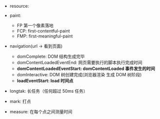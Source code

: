 - resource:
- paint: 
  - FP 第一个像素落地
  - FCP: first-contentful-paint
  - FMP: first-meaningful-paint
- navigation(url -> 看到页面)
  - domComplete: DOM 结构生成完毕
  - domContentLoadedEventEnd: 网页需要执行的脚本执行完成时间
  - **domContentLoadedEventStart: domContentLoaded 事件发生的时间**
  - domInteractive: DOM 树创建完成(浏览器渲染 生成 DOM 树阶段)
  - **loadEventStart: load 时间点**

- longtak: 长任务（任何超过 50ms 任务）
- mark: 打点
- measure: 在每个点之间测量时间